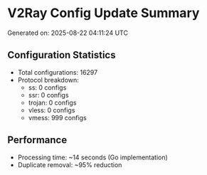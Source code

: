 # V2Ray Config Update Summary
Generated on: 2025-08-22 04:11:24 UTC

## Configuration Statistics
- Total configurations: 16297
- Protocol breakdown:
  - ss: 0 configs
  - ssr: 0 configs
  - trojan: 0 configs
  - vless: 0 configs
  - vmess: 999 configs

## Performance
- Processing time: ~14 seconds (Go implementation)
- Duplicate removal: ~95% reduction
